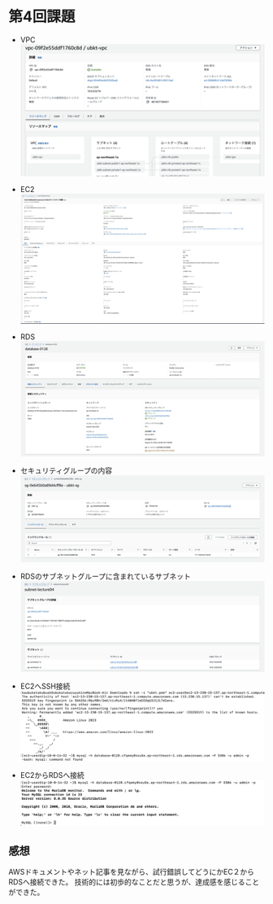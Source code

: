 # 第4回課題

* VPC
![VPC](vpc.png)

* EC2
![EC2](ec20128.png)

* RDS
![rds](rds0128.png)

* セキュリティグループの内容
![sg](sg0128.png)

* RDSのサブネットグループに含まれているサブネット
![subnet](subnet0128.png)

* EC2へSSH接続
![ec2_ssh](ssh0128.png)

* EC2からRDSへ接続
![ec2_rds](sql0128.png)

## 感想
 AWSドキュメントやネット記事を見ながら、試行錯誤してどうにかEC２からRDSへ接続できた。
 技術的には初歩的なことだと思うが、達成感を感じることができた。
